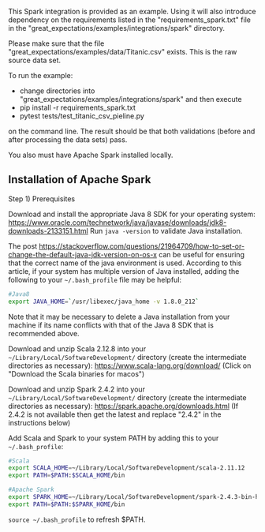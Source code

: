 This Spark integration is provided as an example. Using it will also introduce dependency on the requirements listed in
the "requirements_spark.txt" file in the "great_expectations/examples/integrations/spark" directory.

Please make sure that the file "great_expectations/examples/data/Titanic.csv" exists.  This is the raw source data set.

To run the example:

* change directories into "great_expectations/examples/integrations/spark" and then execute
* pip install -r requirements_spark.txt
* pytest tests/test_titanic_csv_pieline.py

on the command line.  The result should be that both validations (before and after processing the data sets) pass.

You also must have Apache Spark installed locally.


## Installation of Apache Spark

Step 1) Prerequisites

Download and install the appropriate Java 8 SDK for your operating system:
<https://www.oracle.com/technetwork/java/javase/downloads/jdk8-downloads-2133151.html>
Run `java -version` to validate Java installation.

The post <https://stackoverflow.com/questions/21964709/how-to-set-or-change-the-default-java-jdk-version-on-os-x> can be useful for ensuring that the correct name of the java environment is used.  According to this article, if your system has multiple version of Java installed, adding the following to your `~/.bash_profile` file may be helpful:
```sh
#Java8
export JAVA_HOME=`/usr/libexec/java_home -v 1.8.0_212`
```
Note that it may be necessary to delete a Java installation from your machine if its name conflicts with that of the Java 8 SDK that is recommended above.

Download and unzip Scala 2.12.8 into your `~/Library/Local/SoftwareDevelopment/` directory (create the intermediate
directories as necessary): <https://www.scala-lang.org/download/>
(Click on "Download the Scala binaries for macos")

Download and unzip Spark 2.4.2 into your `~/Library/Local/SoftwareDevelopment/` directory (create the intermediate
directories as necessary): <https://spark.apache.org/downloads.html>
(If 2.4.2 is not available then get the latest and replace "2.4.2" in the instructions below)

Add Scala and Spark to your system PATH by adding this to your `~/.bash_profile`:
```sh
#Scala
export SCALA_HOME=~/Library/Local/SoftwareDevelopment/scala-2.11.12
export PATH=$PATH:$SCALA_HOME/bin

#Apache Spark
export SPARK_HOME=~/Library/Local/SoftwareDevelopment/spark-2.4.3-bin-hadoop2.7
export PATH=$PATH:$SPARK_HOME/bin
```

`source ~/.bash_profile` to refresh $PATH.

